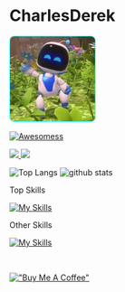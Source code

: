 # CharlesDerek

<p align="left">
	<img alt="Waving Hi" height="150px" style="border-radius:5%;border:1px solid cyan" src="assets/hi.webp" />
</p>

[![Awesomess](https://cdn.rawgit.com/sindresorhus/awesome/d7305f38d29fed78fa85652e3a63e154dd8e8829/media/badge.svg)](https://www.webplicity.co)

<p align="left">
  <a href="https://github.com/CharlesDerek">
    <img height="20" src="https://img.shields.io/github/followers/CharlesDerek?label=follow&logo=github&style=flat" />
  </a>
  <a href="https://www.linkedin.com/in/charlesderek/">
    <img height="20" src="https://img.shields.io/twitter/follow/CharlesDerek?label=LinkedIn&color=blue&style=flat" />
  </a>
</p>

<p align="left">
	<img alt="Top Langs" height="150px" src="https://github-readme-stats.vercel.app/api/top-langs/?username=CharlesDerek&layout=compact&show_icons=true&theme=dark" />
  <img alt="github stats" height="150px" src="https://github-readme-stats.vercel.app/api?username=CharlesDerek&theme=dark&show_icons=ture" />
</p>

<p>Top Skills</p>

[![My Skills](https://skillicons.dev/icons?i=linux,ansible,aws,gcp,docker,kubernetes,golang,react,nginx,nodejs,python,java,threejs)](https://skillicons.dev)

<p>Other Skills</p>

[![My Skills](https://skillicons.dev/icons?i=ruby,rails,mysql,mongodb,dynamodb,azure,cloudflare,jenkins,redux,nextjs,r,flask,django,androidstudio,spring,maven,gradle,kotlin,idea,dart,flutter,rust,scala,php,laravel,c,cs,cpp,bash,css,fastapi,firebase,git,github,githubactions,gitlab,html,bootstrap,dotnet,md,sass,babel,coffeescript,redux,codepen,cmake,nextjs,netlify,js,express,jquery,electron,gulp,fastapi,graphql,redis,jenkins,jest,fediverse,openshift,md,sqlite,postgres,firebase,postman,powershell,,raspberrypi,arduino,regex,selenium,cassandra,ts,vercel,vim,vscode,vue,unity,unreal,ipfs,webpack,tensorflow,wasm,solidity,solidjs,webflow,pug,atom,ps,blender,autocad,herokufigma)](https://skillicons.dev)

<br>

[!["Buy Me A Coffee"](https://www.buymeacoffee.com/assets/img/custom_images/orange_img.png)](https://www.buymeacoffee.com/charlesderek)

